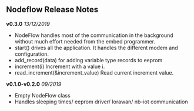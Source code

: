 ## Nodeflow Release Notes

**v0.3.0** *13/12/2019*
- NodeFlow handles most of the communication in the background without much effort needed from the embed programmer.
- start() drives all the application. It handles the different modem and configuration.
- add_record<DataType>(data) for adding variable type records to eeprom
- increment(i) Increment with a value i.
- read_increment(&increment_value) Read current increment value.
        
**v0.1.0-v0.2.0** *09/2019*
- Empty NodeFlow class
- Handles sleeping times/ eeprom driver/ lorawan/ nb-iot communication